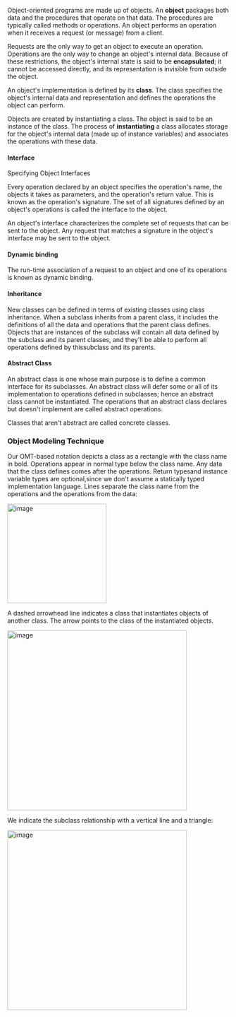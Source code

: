Object-oriented programs are made up of objects. An **object** packages both data and
the procedures that operate on that data. The procedures are typically called methods
or operations. An object performs an operation when it receives a request (or message)
from a client.

Requests are the only way to get an object to execute an operation. Operations are
the only way to change an object's internal data. Because of these restrictions, the
object's internal state is said to be **encapsulated**; it cannot be accessed directly, and its
representation is invisible from outside the object.

An object's implementation is defined by its **class**. The class specifies the object's internal data and
representation and defines the operations the object can perform. 

Objects are created by instantiating a class. The object is said to be an instance of the
class. The process of **instantiating** a class allocates storage for the object's internal data
(made up of instance variables) and associates the operations with these data.

#### Interface
Specifying Object Interfaces

Every operation declared by an object specifies the operation's name, the objects it
takes as parameters, and the operation's return value. This is known as the operation's
signature. The set of all signatures defined by an object's operations is called the
interface to the object. 

An object's interface characterizes the complete set of requests
that can be sent to the object. Any request that matches a signature in the object's
interface may be sent to the object.

#### Dynamic binding
The run-time association of a request to an object and one of its operations is known as
dynamic binding.

#### Inheritance
New classes can be defined in terms of existing classes using class inheritance. When
a subclass inherits from a parent class, it includes the definitions of all the data and
operations that the parent class defines. Objects that are instances of the subclass will
contain all data defined by the subclass and its parent classes, and they'll be able to
perform all operations defined by thissubclass and its parents.

#### Abstract Class
An abstract class is one whose main purpose is to define a common interface for its
subclasses. An abstract class will defer some or all of its implementation to operations
defined in subclasses; hence an abstract class cannot be instantiated. The operations
that an abstract class declares but doesn't implement are called abstract operations.

Classes that aren't abstract are called concrete classes.

### Object Modeling Technique

Our OMT-based notation depicts a class as a rectangle
with the class name in bold. Operations appear in normal type below the class name.
Any data that the class defines comes after the operations. Return typesand instance variable types are optional,since we don't assume a statically
typed implementation language. Lines separate the class name
from the operations and the operations from the data:

<img width="225" alt="image" src="https://github.com/remidinishanth/oops_and_design_patterns/assets/19663316/06f7921d-ffe4-4cc1-bb7c-85cb73c94b7f">

A dashed arrowhead line indicates a class that instantiates objects of another class. The
arrow points to the class of the instantiated objects.

<img width="407" alt="image" src="https://github.com/remidinishanth/oops_and_design_patterns/assets/19663316/d7e5dd5b-65c1-4d28-b1e4-b0fcced52035">

We indicate the subclass relationship with a vertical line and a triangle:

<img width="407" alt="image" src="https://github.com/remidinishanth/oops_and_design_patterns/assets/19663316/84332fdb-7f4c-4780-9470-4c6f6f80c606">

